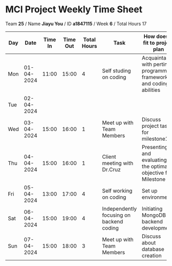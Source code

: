 # MCI Project Weekly Time Sheet

Team **25** / Name **Jiayu You** / ID **a1847115** / Week **6** / Total Hours 17

| Day | Date       | Time In | Time Out | Total Hours | Task | How does it fit to project plan | Outcome/Next action |
| --- | ---------- | ------- | -------- | ----------- | ---- | ------------------------------- | ------------------- |
| Mon | 01-04-2024 | 11:00   | 15:00    | 4           | Self studing on coding | Acquaintance with pertinent programming frameworks and coding abilities | familer with coding |
| Tue | 02-04-2024 |         |          |             |   || |
| Wed | 03-04-2024 | 15:00   | 16:00    | 1           | Meet up with Team Members | Discuss project tasks for milestone1 | |
| Thu | 04-04-2024 | 15:00   | 16:00    | 1           | Client meeting with Dr.Cruz| Presenting and evaluating the optimal objective for Milestone 1| Start coding|
| Fri | 05-04-2024 | 13:00   | 17:00    | 4           | Self working on coding | Set up environment| Continue coding node.js 
| Sat | 06-04-2024 | 15:00  |  19:00  |   4      |Independently focusing on backend coding  | Initiating MongoDB for backend development|Mastering MongoDB functionalities |
| Sun | 07-04-2024 | 15:00 | 18:00   | 3           | Meet up with Team Members |Discuss about database creation| Design API for timesheet submission
